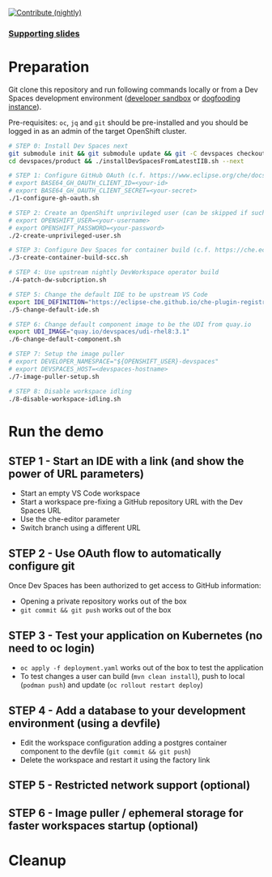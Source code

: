 [![Contribute (nightly)](https://img.shields.io/static/v1?label=nightly%20Che&message=for%20maintainers&logo=eclipseche&color=FDB940&labelColor=525C86)](https://che-dogfooding.apps.che-dev.x6e0.p1.openshiftapps.com/#https://github.com/che-incubator/devspaces-demo)

### [Supporting slides](https://docs.google.com/presentation/d/1PUwPsY8TosHMsQT0iMe6zLD4wrd66U_oot2_oSIM9F0/edit?usp=sharing)

# Preparation

Git clone this repository and run following commands locally or from a Dev Spaces development environment ([developer sandbox](https://workspaces.openshift.com/#https://github.com/che-incubator/devspaces-demo) or [dogfooding instance](https://che-dogfooding.apps.che-dev.x6e0.p1.openshiftapps.com/#https://github.com/che-incubator/devspaces-demo)).

Pre-requisites: `oc`, `jq` and `git` should be pre-installed and you should be logged in as an admin of the target OpenShift cluster.

```bash
# STEP 0: Install Dev Spaces next
git submodule init && git submodule update && git -C devspaces checkout devspaces-3-rhel-8 &&
cd devspaces/product && ./installDevSpacesFromLatestIIB.sh --next

# STEP 1: Configure GitHub OAuth (c.f. https://www.eclipse.org/che/docs/stable/administration-guide/configuring-oauth-2-for-github/#setting-up-the-github-oauth-app_che
# export BASE64_GH_OAUTH_CLIENT_ID=<your-id>
# export BASE64_GH_OAUTH_CLIENT_SECRET=<your-secret>
./1-configure-gh-oauth.sh

# STEP 2: Create an OpenShift unprivileged user (can be skipped if such a user already exist)
# export OPENSHIFT_USER=<your-username>
# export OPENSHIFT_PASSWORD=<your-password>
./2-create-unprivileged-user.sh

# STEP 3: Configure Dev Spaces for container build (c.f. https://che.eclipseprojects.io/2022/10/10/@mloriedo-building-container-images.html
./3-create-container-build-scc.sh

# STEP 4: Use upstream nightly DevWorkspace operator build
./4-patch-dw-subcription.sh

# STEP 5: Change the default IDE to be upstream VS Code
export IDE_DEFINITION="https://eclipse-che.github.io/che-plugin-registry/main/v3/plugins/che-incubator/che-code/insiders/devfile.yaml"
./5-change-default-ide.sh

# STEP 6: Change default component image to be the UDI from quay.io
export UDI_IMAGE="quay.io/devspaces/udi-rhel8:3.1"
./6-change-default-component.sh

# STEP 7: Setup the image puller
# export DEVELOPER_NAMESPACE="${OPENSHIFT_USER}-devspaces"
# export DEVSPACES_HOST=<devspaces-hostname>
./7-image-puller-setup.sh

# STEP 8: Disable workspace idling
./8-disable-workspace-idling.sh
```

# Run the demo

## STEP 1 - Start an IDE with a link (and show the power of URL parameters)

- Start an empty VS Code workspace
- Start a workspace pre-fixing a GitHub repository URL with the Dev Spaces URL
- Use the che-editor parameter
- Switch branch using a different URL

## STEP 2 - Use OAuth flow to automatically configure git

Once Dev Spaces has been authorized to get access to GitHub information:

- Opening a private repository works out of the box
- `git commit && git push` works out of the box

## STEP 3 - Test your application on Kubernetes (no need to oc login)

- `oc apply -f deployment.yaml` works out of the box to test the application
- To test changes a user can build (`mvn clean install`), push to local (`podman push`) and update (`oc rollout restart deploy`)  

## STEP 4 - Add a database to your development environment (using a devfile)

- Edit the workspace configuration adding a postgres container component to the devfile (`git commit && git push`)
- Delete the workspace and restart it using the factory link

## STEP 5 - Restricted network support (optional)

## STEP 6 - Image puller / ephemeral storage for faster workspaces startup (optional)

# Cleanup

```
```
